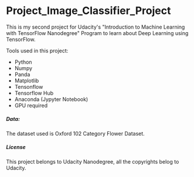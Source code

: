 # Project_Image_Classifier_Project

This is my second project for Udacity's "Introduction to Machine Learning with TensorFlow Nanodegree" Program to learn about Deep Learning using TensorFlow.

Tools used in this project:

- Python
- Numpy
- Panda
- Matplotlib
- Tensonflow
- Tensorflow Hub
- Anaconda (Jypyter Notebook)
- GPU required

##### Data:
The dataset used is Oxford 102 Category Flower Dataset.

##### License
This project belongs to Udacity Nanodegree, all the copyrights belog to Udacity.
